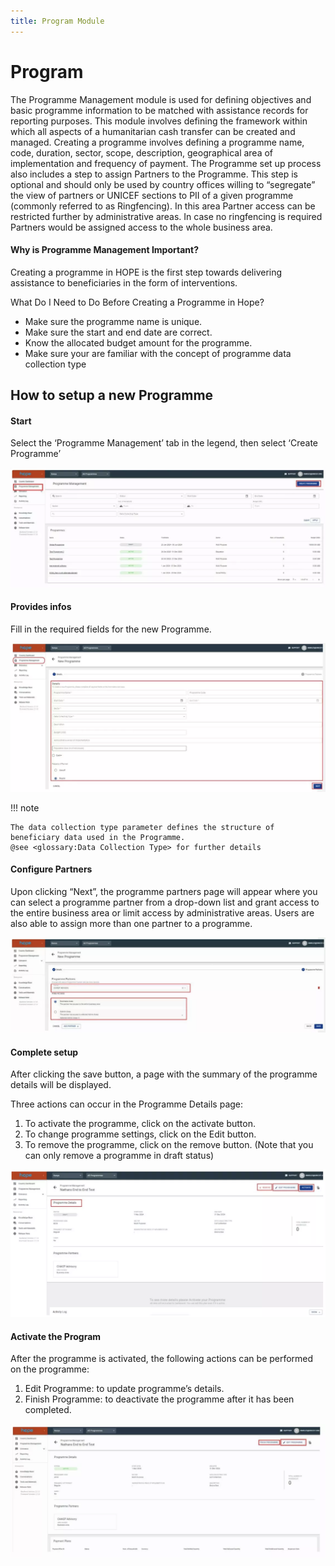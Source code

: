 ```yaml
---
title: Program Module
---
```


# Program 

The Programme Management module is used for defining objectives and basic programme information to be matched with assistance records for reporting purposes. This module involves defining the framework within which all aspects of a humanitarian cash transfer can be created and managed. Creating a programme involves defining a programme name, code, duration, sector, scope, description, geographical area of implementation and frequency of payment. The Programme set up process also includes a step to assign Partners to the Programme. This step is optional and should only be used by country offices willing to “segregate” the view of partners or UNICEF sections to PII of a given programme (commonly referred to as Ringfencing). In this area Partner access can be restricted further by administrative areas. In case no ringfencing is required Partners would be assigned access to the whole business area.

####  Why is Programme Management Important? 

Creating a programme in HOPE is the first step towards delivering assistance to beneficiaries in the form of interventions.

What Do I Need to Do Before Creating a Programme in Hope? 

- Make sure the programme name is unique. 
- Make sure the start and end date are correct. 
- Know the allocated budget amount for the programme.
- Make sure your are familiar with the concept of programme data collection type

## How to setup a new Programme

#### Start 

Select the ‘Programme Management’ tab in the legend, then select ‘Create Programme’

![Image](_screenshots/programme/1.png)

#### Provides infos

Fill in the required fields for the new Programme.

![Image](_screenshots/programme/2.png)


!!! note 

    The data collection type parameter defines the structure of beneficiary data used in the Programme. 
    @see <glossary:Data Collection Type> for further details 


#### Configure Partners

Upon clicking “Next”, the programme partners page will appear where you can select a programme partner from a drop-down list and grant access to the entire business area or limit access by administrative areas. Users are also able to assign more than one partner to a programme.

![Image](_screenshots/programme/3.png)

#### Complete setup

After clicking the save button, a page with the summary of the programme details will be displayed. 

Three actions can occur in the Programme Details page: 

1. To activate the programme, click on the activate button.
1. To change programme settings, click on the Edit button.
1. To remove the programme, click on the remove button. (Note that you can only remove a programme in draft status)

![Image](_screenshots/programme/4.png)

#### Activate the Program

After the programme is activated, the following actions can be performed on the programme: 

1. Edit Programme: to update programme’s details.
1. Finish Programme: to deactivate the programme after it has been completed.

![Image](_screenshots/programme/5.png)
